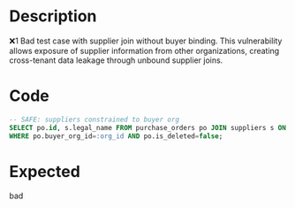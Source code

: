# Description
❌1 Bad test case with supplier join without buyer binding. This vulnerability allows exposure of supplier information from other organizations, creating cross-tenant data leakage through unbound supplier joins.

# Code
```sql
-- SAFE: suppliers constrained to buyer org
SELECT po.id, s.legal_name FROM purchase_orders po JOIN suppliers s ON s.id=po.supplier_id
WHERE po.buyer_org_id=:org_id AND po.is_deleted=false;
```

# Expected
bad